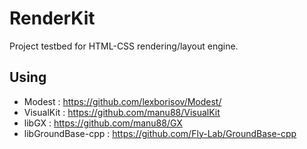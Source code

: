 # RenderKit
Project testbed for HTML-CSS rendering/layout engine.
## Using
- Modest : https://github.com/lexborisov/Modest/
- VisualKit : https://github.com/manu88/VisualKit
- libGX : https://github.com/manu88/GX
- libGroundBase-cpp : https://github.com/Fly-Lab/GroundBase-cpp
